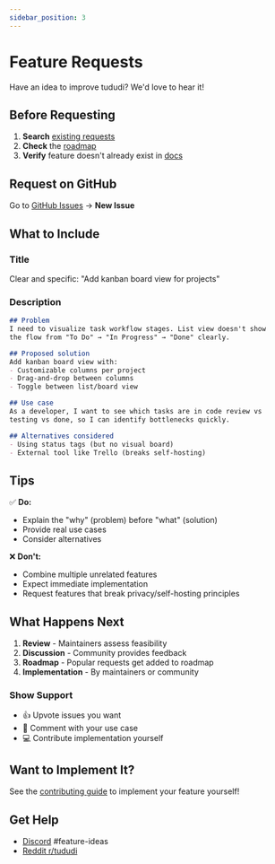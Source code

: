 ```yaml
---
sidebar_position: 3
---
```


# Feature Requests

Have an idea to improve tududi? We'd love to hear it!

## Before Requesting

1. **Search** [existing requests](https://github.com/chrisvel/tududi/issues?q=label%3Aenhancement)
2. **Check** the [roadmap](https://github.com/users/chrisvel/projects/2)
3. **Verify** feature doesn't already exist in [docs](/)

## Request on GitHub

Go to [GitHub Issues](https://github.com/chrisvel/tududi/issues) → **New Issue**

## What to Include

### Title
Clear and specific: "Add kanban board view for projects"

### Description
```markdown
## Problem
I need to visualize task workflow stages. List view doesn't show
the flow from "To Do" → "In Progress" → "Done" clearly.

## Proposed solution
Add kanban board view with:
- Customizable columns per project
- Drag-and-drop between columns
- Toggle between list/board view

## Use case
As a developer, I want to see which tasks are in code review vs
testing vs done, so I can identify bottlenecks quickly.

## Alternatives considered
- Using status tags (but no visual board)
- External tool like Trello (breaks self-hosting)
```

## Tips

✅ **Do:**
- Explain the "why" (problem) before "what" (solution)
- Provide real use cases
- Consider alternatives

❌ **Don't:**
- Combine multiple unrelated features
- Expect immediate implementation
- Request features that break privacy/self-hosting principles

## What Happens Next

1. **Review** - Maintainers assess feasibility
2. **Discussion** - Community provides feedback
3. **Roadmap** - Popular requests get added to roadmap
4. **Implementation** - By maintainers or community

### Show Support
- 👍 Upvote issues you want
- 💬 Comment with your use case
- 💻 Contribute implementation yourself

## Want to Implement It?

See the [contributing guide](/community/contributing) to implement your feature yourself!

## Get Help

- [Discord](https://discord.gg/fkbeJ9CmcH) #feature-ideas
- [Reddit r/tududi](https://www.reddit.com/r/tududi/)
